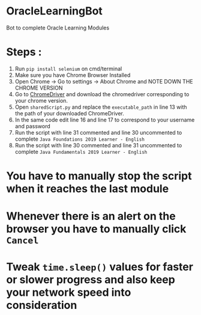 # OracleLearningBot
Bot to complete Oracle Learning Modules

# Steps : 

1. Run `pip install selenium` on cmd/terminal
2. Make sure you have Chrome Browser Installed
3. Open Chrome -> Go to settings -> About Chrome and NOTE DOWN THE CHROME VERSION
4. Go to [ChromeDriver](https://chromedriver.chromium.org/downloads) and download the chromedriver corresponding to your chrome version.
5. Open `sharedScript.py` and replace the `executable_path` in line 13 with the path of your downloaded ChromeDriver.
5. In the same code edit line 16 and line 17 to correspond to your username and password
6. Run the script with line 31 commented and line 30 uncommented to complete `Java Foundations 2019 Learner - English`
7. Run the script with line 30 commented and line 31 uncommented to complete `Java Fundamentals 2019 Learner - English`

# You have to manually stop the script when it reaches the last module

# Whenever there is an alert on the browser you have to manually click `Cancel`

# Tweak `time.sleep()` values for faster or slower progress and also keep your network speed into consideration
